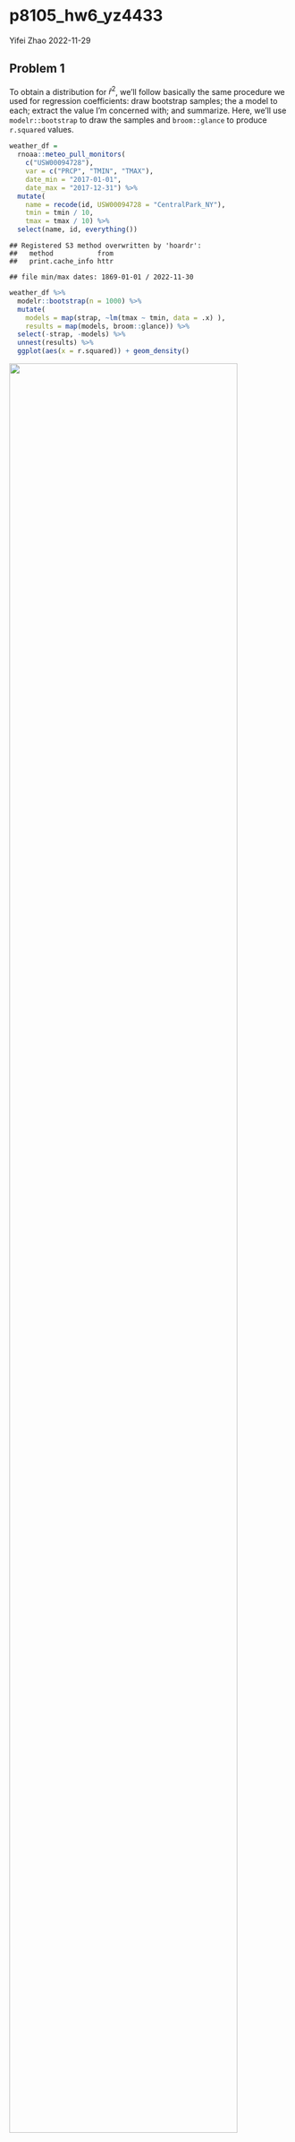 p8105_hw6_yz4433
================
Yifei Zhao
2022-11-29

## Problem 1

To obtain a distribution for $\hat{r}^2$, we’ll follow basically the
same procedure we used for regression coefficients: draw bootstrap
samples; the a model to each; extract the value I’m concerned with; and
summarize. Here, we’ll use `modelr::bootstrap` to draw the samples and
`broom::glance` to produce `r.squared` values.

``` r
weather_df = 
  rnoaa::meteo_pull_monitors(
    c("USW00094728"),
    var = c("PRCP", "TMIN", "TMAX"), 
    date_min = "2017-01-01",
    date_max = "2017-12-31") %>%
  mutate(
    name = recode(id, USW00094728 = "CentralPark_NY"),
    tmin = tmin / 10,
    tmax = tmax / 10) %>%
  select(name, id, everything())
```

    ## Registered S3 method overwritten by 'hoardr':
    ##   method           from
    ##   print.cache_info httr

    ## file min/max dates: 1869-01-01 / 2022-11-30

``` r
weather_df %>% 
  modelr::bootstrap(n = 1000) %>% 
  mutate(
    models = map(strap, ~lm(tmax ~ tmin, data = .x) ),
    results = map(models, broom::glance)) %>% 
  select(-strap, -models) %>% 
  unnest(results) %>% 
  ggplot(aes(x = r.squared)) + geom_density()
```

<img src="p8105_hw6_yz4433_files/figure-gfm/unnamed-chunk-1-1.png" width="90%" />

In this example, the $\hat{r}^2$ value is high, and the upper bound at 1
may be a cause for the generally skewed shape of the distribution. If we
wanted to construct a confidence interval for $R^2$, we could take the
2.5% and 97.5% quantiles of the estimates across bootstrap samples.
However, because the shape isn’t symmetric, using the mean +/- 1.96
times the standard error probably wouldn’t work well.

We can produce a distribution for $\log(\beta_0 * \beta1)$ using a
similar approach, with a bit more wrangling before we make our plot.

``` r
weather_df %>% 
  modelr::bootstrap(n = 1000) %>% 
  mutate(
    models = map(strap, ~lm(tmax ~ tmin, data = .x) ),
    results = map(models, broom::tidy)) %>% 
  select(-strap, -models) %>% 
  unnest(results) %>% 
  select(id = `.id`, term, estimate) %>% 
  pivot_wider(
    names_from = term, 
    values_from = estimate) %>% 
  rename(beta0 = `(Intercept)`, beta1 = tmin) %>% 
  mutate(log_b0b1 = log(beta0 * beta1)) %>% 
  ggplot(aes(x = log_b0b1)) + geom_density()
```

<img src="p8105_hw6_yz4433_files/figure-gfm/unnamed-chunk-2-1.png" width="90%" />

As with $r^2$, this distribution is somewhat skewed and has some
outliers.

The point of this is not to say you should always use the bootstrap –
it’s possible to establish “large sample” distributions for strange
parameters / values / summaries in a lot of cases, and those are great
to have. But it is helpful to know that there’s a way to do inference
even in tough cases.

## Problem 2

### manipulate data

``` r
hcdata =  read_csv(file = "./data/homicide-data.csv", show_col_types = FALSE) %>% 
  janitor::clean_names() %>% 
  mutate(city_state = paste(city,',',state)) %>% 
  mutate(group = ifelse((disposition == 'Closed by arrest'), 1, 0)) %>%
  filter(!city_state %in% c("Dallas , TX", "Phoenix , AZ", "Kansas City , MO", "Tulsa , AL")) %>% 
  filter(victim_race %in% c("Black", "White")) %>% 
  filter(victim_age != 'Unknown')
```

### glm for Baltimore

``` r
baldata = hcdata %>% 
  filter(city_state == "Baltimore , MD")

glmbal = glm(group ~ victim_age + victim_sex + victim_race, data = baldata, family = binomial)
```

``` r
glmres = glmbal %>% 
  broom::tidy() %>% 
  mutate(OR = exp(estimate)) %>% 
  mutate(ci_low = data.frame(exp(confint.default(glmbal, level = 0.95)))[[1]], ci_high = data.frame(exp(confint.default(glmbal, level = 0.95)))[[2]]) %>% 
  filter(term == "victim_sexMale") %>% 
  select(-5:-1)
glmres
```

    ## # A tibble: 1 × 3
    ##      OR ci_low ci_high
    ##   <dbl>  <dbl>   <dbl>
    ## 1 0.456  0.340   0.612

### glm for each city

``` r
ct = hcdata %>%
  group_by(city_state)
list_ct = group_split(ct)
```

``` r
orci = function(x) {
  glmi = glm(group ~ victim_age + victim_sex + victim_race, data = x, family = binomial)
  glmi %>% 
    broom::tidy() %>% 
    mutate(city_state = x[[1,13]]) %>% 
    mutate(or = exp(estimate)) %>% 
    mutate(ci_low = data.frame(exp(confint.default(glmi, level = 0.95)))[[1]], ci_high = data.frame(exp(confint.default(glmi, level = 0.95)))[[2]]) %>% 
    filter(term == "victim_sexMale") %>%
    select(-5:-1) %>% 
    data.frame()
}
```

``` r
output = map_dfr(list_ct, orci)
output
```

    ##             city_state        or     ci_low    ci_high
    ## 1     Albuquerque , NM 1.2993250 0.39815643  4.2401562
    ## 2         Atlanta , GA 1.0276747 0.66528906  1.5874533
    ## 3       Baltimore , MD 0.4559900 0.33978176  0.6119425
    ## 4     Baton Rouge , LA 0.3251091 0.15882112  0.6655030
    ## 5      Birmingham , AL 0.7998153 0.49793147  1.2847239
    ## 6          Boston , MA 0.5339613 0.26119309  1.0915860
    ## 7         Buffalo , NY 0.4757883 0.23428429  0.9662384
    ## 8       Charlotte , NC 0.8334375 0.49331219  1.4080700
    ## 9         Chicago , IL 0.4816031 0.38755573  0.5984728
    ## 10     Cincinnati , OH 0.4063035 0.22242111  0.7422073
    ## 11       Columbus , OH 0.6095210 0.41884038  0.8870105
    ## 12         Denver , CO 0.2662216 0.09366149  0.7567031
    ## 13        Detroit , MI 0.6107936 0.47772119  0.7809342
    ## 14         Durham , NC 0.8979161 0.29634177  2.7206873
    ## 15     Fort Worth , TX 0.4708267 0.23532156  0.9420207
    ## 16         Fresno , CA 1.1967106 0.39113817  3.6614077
    ## 17        Houston , TX 0.7213297 0.55572903  0.9362775
    ## 18   Indianapolis , IN 0.9529549 0.68182153  1.3319073
    ## 19   Jacksonville , FL 0.7755568 0.56188327  1.0704863
    ## 20      Las Vegas , NV 0.8945580 0.62438928  1.2816267
    ## 21     Long Beach , CA 0.3971374 0.10531022  1.4976525
    ## 22    Los Angeles , CA 0.6547901 0.43835600  0.9780864
    ## 23     Louisville , KY 0.5081327 0.29964557  0.8616809
    ## 24        Memphis , TN 0.7509922 0.53576288  1.0526845
    ## 25          Miami , FL 0.4858555 0.25494504  0.9259075
    ## 26      Milwaukee , wI 0.7992289 0.53206084  1.2005523
    ## 27    Minneapolis , MN 1.1957101 0.47913258  2.9839810
    ## 28      Nashville , TN 0.9572701 0.60531972  1.5138546
    ## 29    New Orleans , LA 0.5759539 0.40190943  0.8253673
    ## 30       New York , NY 0.1922046 0.08831157  0.4183211
    ## 31        Oakland , CA 0.7101524 0.43900290  1.1487770
    ## 32  Oklahoma City , OK 1.1720440 0.71324541  1.9259670
    ## 33          Omaha , NE 0.6501622 0.30747614  1.3747764
    ## 34   Philadelphia , PA 0.5124027 0.38405944  0.6836351
    ## 35     Pittsburgh , PA 0.4498926 0.25418871  0.7962720
    ## 36       Richmond , VA 0.9819857 0.41211762  2.3398561
    ## 37     Sacramento , CA 0.3129805 0.11488649  0.8526399
    ## 38    San Antonio , TX 0.7708359 0.39815642  1.4923480
    ## 39 San Bernardino , CA 0.7423028 0.16107723  3.4208027
    ## 40      San Diego , CA 0.2369623 0.08885783  0.6319210
    ## 41  San Francisco , CA 0.6325958 0.30577673  1.3087244
    ## 42       Savannah , GA 1.0099168 0.36819643  2.7700754
    ## 43      St. Louis , MO 0.7143725 0.53071231  0.9615908
    ## 44       Stockton , CA 5.2404636 1.25480607 21.8858193
    ## 45          Tampa , FL 0.8245980 0.25507756  2.6657064
    ## 46          Tulsa , OK 0.9507531 0.54370182  1.6625499
    ## 47     Washington , DC 0.7497184 0.48954209  1.1481702

### plot of ORs and CIs for each city

``` r
p = ggplot(output, aes(x = reorder(city_state, or), y = or, fill = city_state)) +
  geom_bar(stat = "identity", color = "black", position = position_dodge()) +
  geom_errorbar(aes(ymin = ci_low, ymax = ci_high), width = .2, position = position_dodge(.9)) +
  theme(legend.position = "none") +
  theme(axis.text.x = element_text(angle = 90, hjust = 1)) +
  labs(x = "city name", y = "estimated ORs", title = "ORs and CIs for each city")
print(p)
```

<img src="p8105_hw6_yz4433_files/figure-gfm/unnamed-chunk-9-1.png" width="90%" />

## Problem 3

### load and clean the data

``` r
bwdata =  read_csv(file = "./data/birthweight.csv", show_col_types = FALSE) %>% 
  janitor::clean_names() %>%
  mutate(babysex = factor(as.character(babysex)), frace = factor(as.character(frace)), malform = factor(as.character(malform)), mrace = factor(as.character(mrace)))
```

``` r
bwdata %>%
  summarise_all(
    ~ sum(is.na(.))
  )
```

    ## # A tibble: 1 × 20
    ##   babysex bhead blength   bwt delwt fincome frace gaweeks malform menarche
    ##     <int> <int>   <int> <int> <int>   <int> <int>   <int>   <int>    <int>
    ## 1       0     0       0     0     0       0     0       0       0        0
    ## # … with 10 more variables: mheight <int>, momage <int>, mrace <int>,
    ## #   parity <int>, pnumlbw <int>, pnumsga <int>, ppbmi <int>, ppwt <int>,
    ## #   smoken <int>, wtgain <int>
